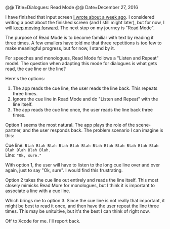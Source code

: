 @@ Title=Dialogues: Read Mode
@@ Date=December 27, 2016

I have finished that input screen [I wrote about a week ago](http://www.thecope.net/2016/12/20/dialogues-input). I considered writing a post about the finished screen (and I still might later), but for now, I will [keep moving forward](https://youtu.be/LmW3H-EXYS0). The next stop on my journey is "Read Mode".

The purpose of Read Mode is to become familiar with text by reading it three times. A few emailers have told me that three repetitions is too few to make meaningful progress, but for now, I stand by it. 

For speeches and monologues, Read Mode follows a "Listen and Repeat" model. The question when adapting this mode for dialogues is what gets read, the cue line or the line? 

Here's the options:

1. The app reads the cue line, the user reads the line back. This repeats three times. 
2. Ignore the cue line in Read Mode and do "Listen and Repeat" with the line itself. 
3. The app reads the cue line once, the user reads the line back three times.



Option 1 seems the most natural. The app plays the role of the scene-partner, and the user responds back. The problem scenario I can imagine is this:

Cue line: `Blah Blah Blah Blah Blah Blah Blah Blah Blah Blah Blah Blah Blah Blah Blah Blah.`<br>Line: `"Ok, sure."`

With option 1, the user will have to listen to the long cue line over and over again, just to say "Ok, sure". I would find this frustrating.

Option 2 takes the cue line out entirely and reads the line itself. This most closely mimicks Read More for monologues, but I think it is important to associate a line with a cue line. 

Which brings me to option 3. Since the cue line is not really that important, it might be best to read it once, and then have the user repeat the line three times. This may be unituitive, but it's the best I can think of right now. 

Off to Xcode for me. I'll report back.







